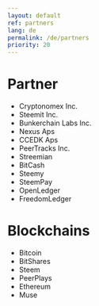 ```yaml
---
layout: default
ref: partners
lang: de
permalink: /de/partners
priority: 20
---
```


# Partner

* Cryptonomex Inc.
* Steemit Inc.
* Bunkerchain Labs Inc.
* Nexus Aps
* CCEDK Aps
* PeerTracks Inc.
* Streemian
* BitCash
* Steemy
* SteemPay
* OpenLedger
* FreedomLedger

# Blockchains

* Bitcoin
* BitShares
* Steem
* PeerPlays
* Ethereum
* Muse
